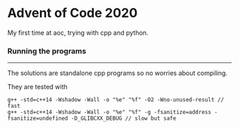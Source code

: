 # Advent of Code 2020

My first time at aoc, trying with cpp and python.

### Running the programs

------

The solutions are standalone cpp programs so no worries about compiling.

They are tested with 

```
g++ -std=c++14 -Wshadow -Wall -o "%e" "%f" -O2 -Wno-unused-result // fast 
g++ -std=c++14 -Wshadow -Wall -o "%e" "%f" -g -fsanitize=address -fsanitize=undefined -D_GLIBCXX_DEBUG // slow but safe
```

